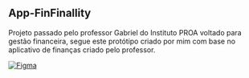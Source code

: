  ## App-FinFinallity

Projeto passado pelo professor Gabriel do Instituto PROA voltado para gestão financeira, segue este protótipo criado por mim com base no aplicativo de finanças criado pelo professor.

[![Figma](https://img.shields.io/badge/Figma-F24E1E?style=for-the-badge&logo=figma&logoColor=white)](https://www.figma.com/design/UbCWD72bzQENAy67AOglEH/Untitled?node-id=0-1&t=FvxUYwpC4mLvvBQY-1)



